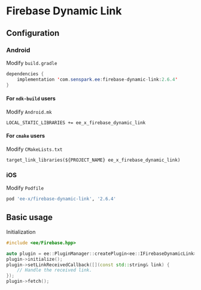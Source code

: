 # Firebase Dynamic Link
## Configuration
### Android
Modify `build.gradle`
```java
dependencies {
    implementation 'com.senspark.ee:firebase-dynamic-link:2.6.4'
}
```

#### For `ndk-build` users
Modify `Android.mk`
```
LOCAL_STATIC_LIBRARIES += ee_x_firebase_dynamic_link
```

#### For `cmake` users
Modify `CMakeLists.txt`
```
target_link_libraries(${PROJECT_NAME} ee_x_firebase_dynamic_link)
```

### iOS
Modify `Podfile`
```ruby
pod 'ee-x/firebase-dynamic-link', '2.6.4'
```

## Basic usage
Initialization
```cpp
#include <ee/Firebase.hpp>

auto plugin = ee::PluginManager::createPlugin<ee::IFirebaseDynamicLink>();
plugin->initialize();
plugin->setLinkReceivedCallback([](const std::string& link) {
    // Handle the received link.
});
plugin->fetch();
```